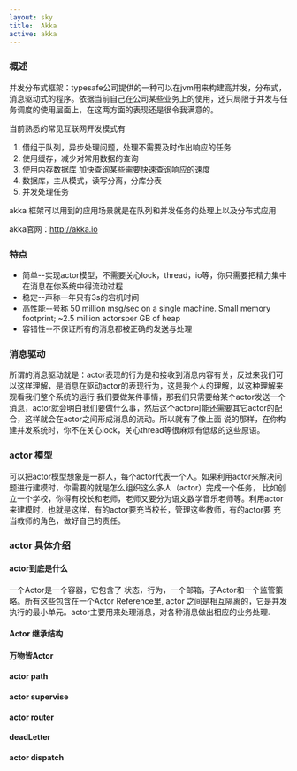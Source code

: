 ```yaml
---
layout: sky
title:  Akka
active: akka
---
```


### **概述**

并发分布式框架：typesafe公司提供的一种可以在jvm用来构建高并发，分布式，消息驱动式的程序。依据当前自己在公司某些业务上的使用，还只局限于并发与任务调度的使用层面上，在这两方面的表现还是很令我满意的。

当前熟悉的常见互联网开发模式有

1. 借组于队列，异步处理问题，处理不需要及时作出响应的任务
1. 使用缓存，减少对常用数据的查询
1. 使用内存数据库 加快查询某些需要快速查询响应的速度
1. 数据库，主从模式，读写分离，分库分表
1. 并发处理任务

akka 框架可以用到的应用场景就是在队列和并发任务的处理上以及分布式应用

akka官网：<a href="http://akka.io">http://akka.io</a>

### **特点**

* 简单--实现actor模型，不需要关心lock，thread，io等，你只需要把精力集中在消息在你系统中得流动过程
* 稳定--声称一年只有3s的宕机时间
* 高性能--号称 50 million msg/sec on a single machine. Small memory footprint; ~2.5 million actorsper GB of heap
* 容错性--不保证所有的消息都被正确的发送与处理

            
### **消息驱动**

所谓的消息驱动就是：actor表现的行为是和接收到消息内容有关，反过来我们可以这样理解，是消息在驱动actor的表现行为，这是我个人的理解，以这种理解来观看我们整个系统的运行
我们要做某件事情，那我们只需要给某个actor发送一个消息，actor就会明白我们要做什么事，然后这个actor可能还需要其它actor的配合，这样就会在actor之间形成消息的流动。所以就有了像上面
说的那样，在你构建并发系统时，你不在关心lock，关心thread等很麻烦有低级的这些原语。
              
### **actor 模型**
              
 可以把actor模型想象是一群人，每个actor代表一个人。如果利用actor来解决问题进行建模时，你需要的就是怎么组织这么多人（actor）完成一个任务，
 比如创立一个学校，你得有校长和老师，老师又要分为语文数学音乐老师等。利用actor来建模时，也就是这样，有的actor要充当校长，管理这些教师，有的actor要
 充当教师的角色，做好自己的责任。
       
### **actor 具体介绍**

#### actor到底是什么

一个Actor是一个容器，它包含了 状态，行为，一个邮箱，子Actor和一个监管策略。所有这些包含在一个Actor Reference里,
                        actor 之间是相互隔离的，它是并发执行的最小单元。actor主要用来处理消息，对各种消息做出相应的业务处理.

#### Actor 继承结构


#### 万物皆Actor                      


#### actor path

#### actor supervise
#### actor router
#### deadLetter
#### actor dispatch


        
        
    
    
    
    









